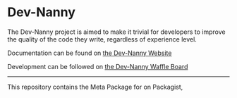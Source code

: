 # Dev-Nanny

The Dev-Nanny project is aimed to make it trivial for developers to improve the quality of the code they write, regardless of experience level.

Documentation can be found on [the Dev-Nanny Website](http://dev-nanny.github.io/)

Development can be followed on [the Dev-Nanny Waffle Board](https://waffle.io/dev-nanny/dev-nanny)

--- 

This repository contains the Meta Package for on Packagist,

